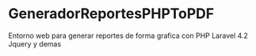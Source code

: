 GeneradorReportesPHPToPDF
=========================

Entorno web para generar reportes de forma grafica con PHP Laravel 4.2 Jquery y demas 
